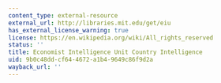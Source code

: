 ```yaml
---
content_type: external-resource
external_url: http://libraries.mit.edu/get/eiu
has_external_license_warning: true
license: https://en.wikipedia.org/wiki/All_rights_reserved
status: ''
title: Economist Intelligence Unit Country Intelligence
uid: 9b0c48dd-cf64-4672-a1b4-9649c86f9d2a
wayback_url: ''
---
```

